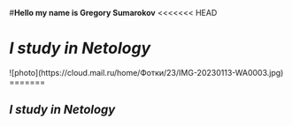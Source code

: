#__Hello my name is Gregory Sumarokov__
<<<<<<< HEAD
# *I study in Netology*
<body>
![photo](https://cloud.mail.ru/home/Фотки/23/IMG-20230113-WA0003.jpg)
=======

## *I study in Netology*
